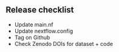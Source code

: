 Release checklist
-----------------
- Update main.nf
- Update nextflow.config
- Tag on Github
- Check Zenodo DOIs for dataset + code 